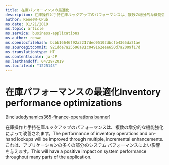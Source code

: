 ```yaml
---
title: 在庫パフォーマンスの最適化
description: 在庫操作と手持在庫ルックアップのパフォーマンスは、複数の増分的な機能強化によって改善されます。
author: ReneeW-CPub
ms.date: 01/21/2019
ms.topic: article
ms.service: business-applications
ms.author: renwe
ms.openlocfilehash: bcbb16646f92a3217ded05102dbcfb4365da21ae
ms.sourcegitcommit: 921dde7a25596a81c049162eee650d7a2009f17d
ms.translationtype: HT
ms.contentlocale: ja-JP
ms.lasthandoff: 04/29/2019
ms.locfileid: "1225143"
---
```

#  <a name="inventory-performance-optimizations"></a><span data-ttu-id="fdf24-103">在庫パフォーマンスの最適化</span><span class="sxs-lookup"><span data-stu-id="fdf24-103">Inventory performance optimizations</span></span>
[!include[dynamics365-finance-operations banner](../includes/dynamics365-finance-operations.md)]



<span data-ttu-id="fdf24-104">在庫操作と手持在庫ルックアップのパフォーマンスは、複数の増分的な機能強化によって改善されます。</span><span class="sxs-lookup"><span data-stu-id="fdf24-104">The performance of inventory operations and on-hand lookups will be improved through multiple, incremental enhancements.</span></span> <span data-ttu-id="fdf24-105">これは、アプリケーションの多くの部分のシステム パフォーマンスによい影響を与えます。</span><span class="sxs-lookup"><span data-stu-id="fdf24-105">This will have a positive impact on system performance throughout many parts of the application.</span></span>
